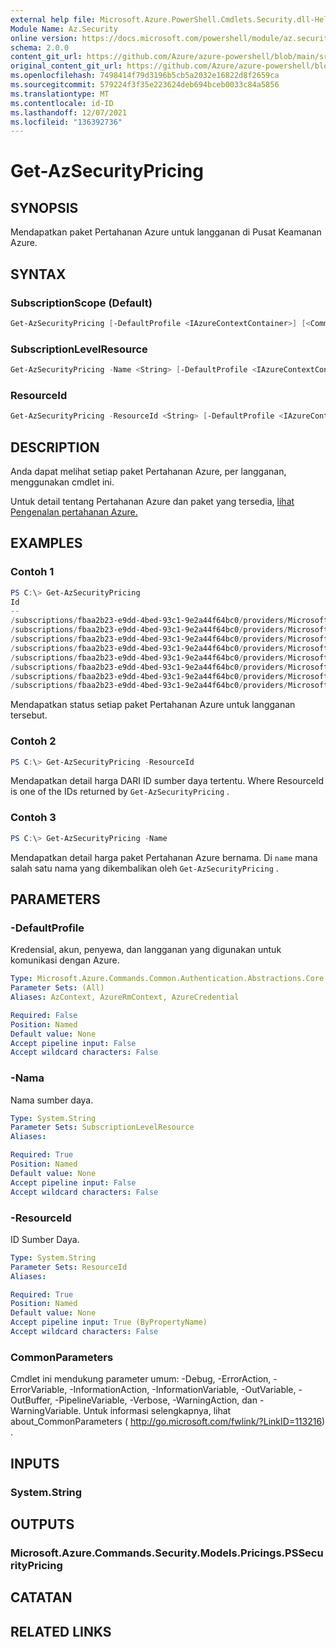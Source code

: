```yaml
---
external help file: Microsoft.Azure.PowerShell.Cmdlets.Security.dll-Help.xml
Module Name: Az.Security
online version: https://docs.microsoft.com/powershell/module/az.security/Get-AzSecurityPricing
schema: 2.0.0
content_git_url: https://github.com/Azure/azure-powershell/blob/main/src/Security/Security/help/Get-AzSecurityPricing.md
original_content_git_url: https://github.com/Azure/azure-powershell/blob/main/src/Security/Security/help/Get-AzSecurityPricing.md
ms.openlocfilehash: 7498414f79d3196b5cb5a2032e16822d8f2659ca
ms.sourcegitcommit: 579224f3f35e223624deb694bceb0033c84a5856
ms.translationtype: MT
ms.contentlocale: id-ID
ms.lasthandoff: 12/07/2021
ms.locfileid: "136392736"
---
```

# Get-AzSecurityPricing

## SYNOPSIS

Mendapatkan paket Pertahanan Azure untuk langganan di Pusat Keamanan Azure.

## SYNTAX

### SubscriptionScope (Default)

```powershell
Get-AzSecurityPricing [-DefaultProfile <IAzureContextContainer>] [<CommonParameters>]
```

### SubscriptionLevelResource

```powershell
Get-AzSecurityPricing -Name <String> [-DefaultProfile <IAzureContextContainer>] [<CommonParameters>]
```

### ResourceId

```powershell
Get-AzSecurityPricing -ResourceId <String> [-DefaultProfile <IAzureContextContainer>] [<CommonParameters>]
```

## DESCRIPTION

Anda dapat melihat setiap paket Pertahanan Azure, per langganan, menggunakan cmdlet ini.

Untuk detail tentang Pertahanan Azure dan paket yang tersedia, [lihat Pengenalan pertahanan Azure.](https://docs.microsoft.com/azure/security-center/azure-defender)

## EXAMPLES

### Contoh 1

```powershell
PS C:\> Get-AzSecurityPricing
Id                                                                                                                   Name                      PricingTier    FreeTrialRemainingTime
--                                                                                                                   ----                      -----------    ----------------------
/subscriptions/fbaa2b23-e9dd-4bed-93c1-9e2a44f64bc0/providers/Microsoft.Security/pricings/VirtualMachines            VirtualMachines           Free           00:00:00
/subscriptions/fbaa2b23-e9dd-4bed-93c1-9e2a44f64bc0/providers/Microsoft.Security/pricings/Sqlservers                 SqlServers                Standard       00:00:00
/subscriptions/fbaa2b23-e9dd-4bed-93c1-9e2a44f64bc0/providers/Microsoft.Security/pricings/AppServices                AppServices               Free           00:00:00
/subscriptions/fbaa2b23-e9dd-4bed-93c1-9e2a44f64bc0/providers/Microsoft.Security/pricings/StorageAccounts            StorageAccounts           Free           00:00:00
/subscriptions/fbaa2b23-e9dd-4bed-93c1-9e2a44f64bc0/providers/Microsoft.Security/pricings/SqlserverVirtualMachines   SqlservervirtualMachines  Free           00:00:00
/subscriptions/fbaa2b23-e9dd-4bed-93c1-9e2a44f64bc0/providers/Microsoft.Security/pricings/KubernetesService          KubernetesService         Free           00:00:00
/subscriptions/fbaa2b23-e9dd-4bed-93c1-9e2a44f64bc0/providers/Microsoft.Security/pricings/ContainerRegistry          ContainerRegistry         Free           00:00:00
/subscriptions/fbaa2b23-e9dd-4bed-93c1-9e2a44f64bc0/providers/Microsoft.Security/pricings/KeyVaults                  KeyVaults                 Free           00:00:00
```

Mendapatkan status setiap paket Pertahanan Azure untuk langganan tersebut.



### Contoh 2

```powershell
PS C:\> Get-AzSecurityPricing -ResourceId
```

Mendapatkan detail harga DARI ID sumber daya tertentu. Where ResourceId is one of the IDs returned by `Get-AzSecurityPricing` .

### Contoh 3

```powershell
PS C:\> Get-AzSecurityPricing -Name
```

Mendapatkan detail harga paket Pertahanan Azure bernama. Di `name` mana salah satu nama yang dikembalikan oleh `Get-AzSecurityPricing` .


## PARAMETERS

### -DefaultProfile

Kredensial, akun, penyewa, dan langganan yang digunakan untuk komunikasi dengan Azure.

```yaml
Type: Microsoft.Azure.Commands.Common.Authentication.Abstractions.Core.IAzureContextContainer
Parameter Sets: (All)
Aliases: AzContext, AzureRmContext, AzureCredential

Required: False
Position: Named
Default value: None
Accept pipeline input: False
Accept wildcard characters: False
```

### -Nama

Nama sumber daya.

```yaml
Type: System.String
Parameter Sets: SubscriptionLevelResource
Aliases:

Required: True
Position: Named
Default value: None
Accept pipeline input: False
Accept wildcard characters: False
```

### -ResourceId

ID Sumber Daya.

```yaml
Type: System.String
Parameter Sets: ResourceId
Aliases:

Required: True
Position: Named
Default value: None
Accept pipeline input: True (ByPropertyName)
Accept wildcard characters: False
```

### CommonParameters

Cmdlet ini mendukung parameter umum: -Debug, -ErrorAction, -ErrorVariable, -InformationAction, -InformationVariable, -OutVariable, -OutBuffer, -PipelineVariable, -Verbose, -WarningAction, dan -WarningVariable. Untuk informasi selengkapnya, lihat about_CommonParameters ( http://go.microsoft.com/fwlink/?LinkID=113216) .

## INPUTS

### System.String

## OUTPUTS

### Microsoft.Azure.Commands.Security.Models.Pricings.PSSecurityPricing

## CATATAN

## RELATED LINKS
